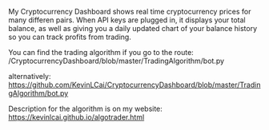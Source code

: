 My Cryptocurrency Dashboard shows real time cryptocurrency prices for many differen pairs. When API keys are plugged in, it displays your total balance, as well
as giving you a daily updated chart of your balance history so you can track profits from trading.

You can find the trading algorithm if you go to the route: 
/CryptocurrencyDashboard/blob/master/TradingAlgorithm/bot.py

alternatively:
https://github.com/KevinLCai/CryptocurrencyDashboard/blob/master/TradingAlgorithm/bot.py

Description for the algorithm is on my website:
https://kevinlcai.github.io/algotrader.html
